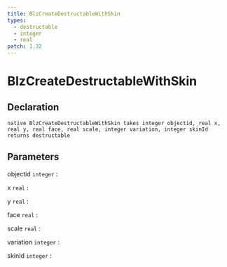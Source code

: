 ```yaml
---
title: BlzCreateDestructableWithSkin
types:
  - destructable
  - integer
  - real
patch: 1.32
---
```


# BlzCreateDestructableWithSkin

## Declaration

```jass
native BlzCreateDestructableWithSkin takes integer objectid, real x, real y, real face, real scale, integer variation, integer skinId returns destructable
```

## Parameters
objectid `integer`
: 

x `real`
: 

y `real`
: 

face `real`
: 

scale `real`
: 

variation `integer`
: 

skinId `integer`
: 
